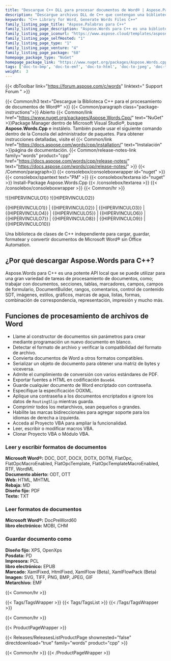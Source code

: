 ```yaml
---
title: "Descargue C++ DLL para procesar documentos de Word® | Aspose.Palabras"
description: "Descargue archivos DLL de C++ que contengan una biblioteca de clases para realizar tareas de procesamiento de documentos de Word® y OpenOffice® a través de la API local. Cargue, edite, renderice, imprima y convierta."
keywords: "C++ Library for Word, Generate Words Files C++"
family_listing_page_title: "Aspose.Palabras para C++"
family_listing_page_description: "Aspose.Words para C++ es una biblioteca avanzada de procesamiento de documentos de Word que le permite realizar una amplia gama de tareas de procesamiento de documentos, incluida la creación y manipulación de documentos, directamente dentro de sus propias aplicaciones de C++."
family_listing_page_iconurl: "https://www.aspose.cloud/templates/aspose/App_Themes/V3/images/words/272x272/aspose_words-for-cpp.png"
family_listing_page_selfHosted: "1"
family_listing_page_type: "1"
family_listing_page_venture: "4"
family_listing_page_package: "68"
homepage_package_type: "NuGet"
homepage_package_link: "https://www.nuget.org/packages/Aspose.Words.cpp"
tags: ['doc-to-bmp', 'doc-to-emf', 'doc-to-html', 'doc-to-jpeg', 'doc-to-pdf', 'doc-to-png', 'doc-to-postscript', 'doc-to-ps', 'docx-to-epub', 'docx-to-gif', 'docx-to-html', 'docx-to-markdown', 'docx-to-md', 'docx-to-mhtml', 'docx-to-pcl', 'docx-to-pdf', 'word-to-bmp', 'word-to-emf', 'word-to-epub', 'word-to-gif', 'word-to-html', 'word-to-jpeg', 'word-to-markdown', 'word-to-md', 'word-to-mhtml', 'word-to-pcl', 'word-to-pdf', 'word-to-png', 'word-to-postscript', 'word-to-ps']
weight:  3
---
```


{{< dbToolbar link="https://forum.aspose.com/c/words" linktext=" Support Forum " >}}

{{< Common/h3 text="Descargue la Biblioteca C++ para el procesamiento de documentos de Word®"  >}}
{{< Common/paragraph class="package-instructions">}}
Abierto
{{< Common/link href="https://www.nuget.org/packages/Aspose.Words.Cpp/" text="NuGet"  >}}Package Manager dentro de Microsoft Visual Studio®, busque <b>Aspose.Words.Cpp</b> e instálelo. También puede usar el siguiente comando dentro de la Consola del administrador de paquetes. Para obtener instrucciones detalladas, visite el
{{< Common/link href="https://docs.aspose.com/words/cpp/installation/" text="Instalación"  >}}página de documentación.
{{< Common/release-notes-link family="words" product="cpp" href="https://docs.aspose.com/words/cpp/release-notes/" text="https://docs.aspose.com/words/cpp/release-notes/"  >}}
{{< /Common/paragraph>}}
{{< consolebox/consoleboxwrapper id="nuget" >}}
       {{< consolebox/spantext text="PM" >}}
       {{< consolebox/textarea id="nuget" >}} Install-Package Aspose.Words.Cpp {{< /consolebox/textarea >}}
{{< /consolebox/consoleboxwrapper >}}
{{< Common/hr >}}

!{{HIPERVINCULO1}} !{{HIPERVINCULO2}}

{{HIPERVINCULO1}} | {{HIPERVINCULO2}} | {{HIPERVINCULO3}} | {{HIPERVINCULO4}} | {{HIPERVINCULO5}} | {{HIPERVINCULO6}} | {{HIPERVINCULO7}} | {{HIPERVINCULO8}} | {{HIPERVINCULO9}} | {{HIPERVINCULO10}}

Una biblioteca de clases de C++ independiente para cargar, guardar, formatear y convertir documentos de Microsoft Word® sin Office Automation.

## ¿Por qué descargar Aspose.Words para C++?

Aspose.Words para C++ es una potente API local que se puede utilizar para una gran variedad de tareas de procesamiento de documentos, como; trabajar con documentos, secciones, tablas, marcadores, campos, campos de formulario, DocumentBuilder, rangos, comentarios, control de contenido SDT, imágenes, estilos, gráficos, marcas de agua, listas, formas, combinación de correspondencia, representación, impresión y mucho más.

## Funciones de procesamiento de archivos de Word

- Llame al constructor de documentos sin parámetros para crear mediante programación un nuevo documento en blanco.
- Detectar el formato de archivo y verificar la compatibilidad del formato de archivo.
- Convierta documentos de Word a otros formatos compatibles.
- Serializar un objeto de documento para obtener una matriz de bytes y viceversa.
- Admite el cumplimiento de conversión con varios estándares de PDF.
- Exportar fuentes a HTML en codificación `Base64`.
- Guarde cualquier documento de Word encriptado con contraseña.
- Especifique la especificación OOXML.
- Aplique una contraseña a los documentos encriptados e ignore los datos de `RoutingSlip` mientras guarda.
- Comprimir todos los metarchivos, sean pequeños o grandes.
- Habilite las marcas bidireccionales para agregar soporte para los idiomas de derecha a izquierda.
- Acceda al Proyecto VBA para ampliar la funcionalidad.
- Leer, escribir o modificar macros VBA.
- Clonar Proyecto VBA o Módulo VBA.

### Leer y escribir formatos de documentos

**Microsoft Word®:** DOC, DOT, DOCX, DOTX, DOTM, FlatOpc, FlatOpcMacroEnabled, FlatOpcTemplate, FlatOpcTemplateMacroEnabled, RTF, WordML\
**Documento abierto:** ODT, OTT\
**Web:** HTML, MHTML\
**Rebaja:** MD\
**Diseño fijo:** PDF\
**Texto:** TXT

### Leer formatos de documentos

**Microsoft Word®:** DocPreWord60\
**libro electrónico:** MOBI, CHM

### Guardar documento como

**Diseño fijo:** XPS, OpenXps\
**Posdata:** PD\
**Impresora:** PCL\
**libro electrónico:** EPUB\
**Marcado:** XamlFixed, HtmlFixed, XamlFlow (Beta), XamlFlowPack (Beta)\
**Imagen:** SVG, TIFF, PNG, BMP, JPEG, GIF\
**Metarchivo:** EMF

{{< Common/hr >}}

{{< Tags/TagsWrapper >}}
 {{< Tags/TagsList >}}
{{< /Tags/TagsWrapper >}}

{{< Common/hr >}}

{{< ProductPageWrapper >}}
<!-- ReleasesListProductPage-->
   {{< Releases/ReleasesListProductPage shownested="false"  directdownload="true" family="words" product="cpp" >}}
<!-- /ReleasesListProductPage-->
{{< Common/hr >}}
{{< /ProductPageWrapper >}}

